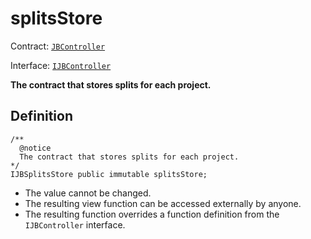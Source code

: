 # splitsStore

Contract: [`JBController`](broken-reference)​‌

Interface: [`IJBController`](../../../../../interfaces/ijbcontroller.md)

**The contract that stores splits for each project.**

## Definition

```solidity
/** 
  @notice 
  The contract that stores splits for each project.
*/
IJBSplitsStore public immutable splitsStore;
```

* The value cannot be changed.
* The resulting view function can be accessed externally by anyone.
* The resulting function overrides a function definition from the `IJBController` interface.
